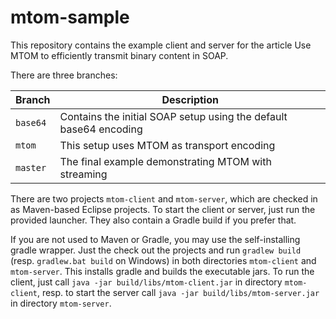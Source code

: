 # mtom-sample
This repository contains the example client and server for the article Use MTOM to efficiently transmit binary content in SOAP.

There are three branches:

Branch   | Description
---------| ------------------------------------------------------------------
`base64` | Contains the initial SOAP setup using the default base64 encoding 
`mtom`   | This setup uses MTOM as transport encoding 
`master` | The final example demonstrating MTOM with streaming 

There are two projects `mtom-client` and `mtom-server`, which are checked in as Maven-based Eclipse projects. To start the client or server, just run the provided launcher. They also contain a Gradle build if you prefer that.

If you are not used to Maven or Gradle, you may use the self-installing gradle wrapper. Just the check out the projects and run `gradlew build` (resp. `gradlew.bat build` on Windows) in both directories `mtom-client` and `mtom-server`. This installs gradle and builds the executable jars. To run the client, just call `java -jar build/libs/mtom-client.jar` in directory `mtom-client`, resp. to start the server call `java -jar build/libs/mtom-server.jar` in directory `mtom-server`.

